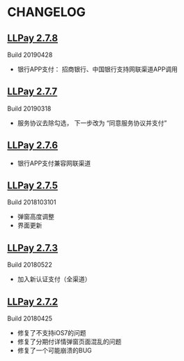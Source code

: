 CHANGELOG
===

## [LLPay 2.7.8](https://gitee.com/LLPayiOS/LLPay/tree/2.7.8/)
Build 20190428

- 银行APP支付： 招商银行、中国银行支持网联渠道APP调用 

## [LLPay 2.7.7](https://gitee.com/LLPayiOS/LLPay/tree/2.7.7/)
Build 20190318

- 服务协议去除勾选， 下一步改为 “同意服务协议并支付”

## [LLPay 2.7.6](https://gitee.com/LLPayiOS/LLPay/tree/2.7.6/)
- 银行APP支付兼容网联渠道

## [LLPay 2.7.5](https://gitee.com/LLPayiOS/LLPay/tree/2.7.5/) 

Build 2018103101
- 弹窗高度调整
- 界面更新

## [LLPay 2.7.3](https://github.com/LLPayiOSDev/LLPay/releases/tag/2.7.3) 

Build 20180522

- 加入新认证支付（全渠道）

## [LLPay 2.7.2](https://github.com/LLPayiOSDev/LLPay/releases/tag/2.7.2) 
Build 20180425

- 修复了不支持iOS7的问题
- 修复了分期付详情弹窗页面混乱的问题
- 修复了一个可能崩溃的BUG
